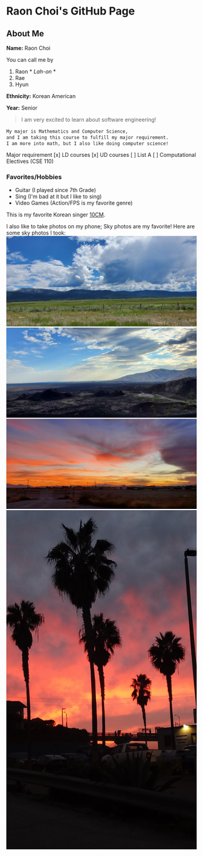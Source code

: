 # Raon Choi's GitHub Page

## About Me

**Name:** Raon Choi

You can call me by
1. Raon * *Lah-on* *
2. Rae
3. Hyun 

**Ethnicity:** Korean American

**Year:** Senior

> I am very excited to learn about software engineering!
```
My major is Mathematics and Computer Science,
and I am taking this course to fulfill my major requirement.
I am more into math, but I also like doing computer science!
```
Major requirement
[x] LD courses
[x]  UD courses
[ ] List A
[ ] Computational Electives (CSE 110)

### Favorites/Hobbies

- Guitar (I played since 7th Grade)
- Sing (I'm bad at it but I like to sing)
- Video Games (Action/FPS is my favorite genre)

This is my favorite Korean singer [10CM](https://www.youtube.com/watch?v=TUo_XGiPmvI).

I also like to take photos on my phone; Sky photos are my favorite!
Here are some sky photos I took:
![Sky1](https://github.com/h1choi0918/cse110/blob/main/Pictures/Sky1.jpg)
![Sky2](https://github.com/h1choi0918/cse110/blob/main/Pictures/Sky2.jpg)
![Sky3](https://github.com/h1choi0918/cse110/blob/main/Pictures/Sky3.jpg)
![Sky4](https://github.com/h1choi0918/cse110/blob/main/Pictures/Sky4.jpg)